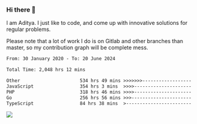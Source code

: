 ### Hi there 👋

I am Aditya. I just like to code, and come up with innovative solutions for regular problems.

Please note that a lot of work I do is on Gitlab and other branches than master, so my contribution graph will be complete mess.

<!--START_SECTION:waka-->

```txt
From: 30 January 2020 - To: 20 June 2024

Total Time: 2,048 hrs 12 mins

Other                      534 hrs 49 mins >>>>>>>------------------   26.11 %
JavaScript                 354 hrs 3 mins  >>>>---------------------   17.29 %
PHP                        318 hrs 46 mins >>>>---------------------   15.56 %
Go                         256 hrs 56 mins >>>----------------------   12.54 %
TypeScript                 84 hrs 38 mins  >------------------------   04.13 %
```

<!--END_SECTION:waka-->

![](https://komarev.com/ghpvc/?username=BrainBuzzer)
